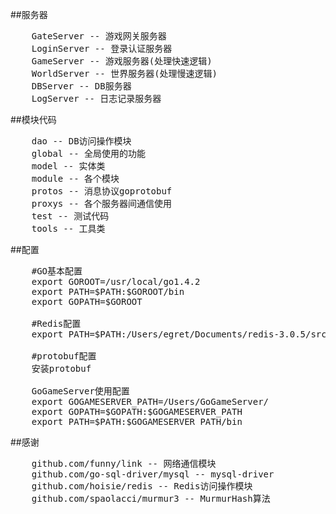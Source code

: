 ##服务器
<pre>
	GateServer -- 游戏网关服务器
	LoginServer -- 登录认证服务器
	GameServer -- 游戏服务器(处理快速逻辑)
	WorldServer -- 世界服务器(处理慢速逻辑)
	DBServer -- DB服务器
	LogServer -- 日志记录服务器
</pre>

##模块代码
<pre>
    dao -- DB访问操作模块
    global -- 全局使用的功能
	model -- 实体类
	module -- 各个模块
	protos -- 消息协议goprotobuf
	proxys -- 各个服务器间通信使用
	test -- 测试代码
	tools -- 工具类
</pre>

##配置
<pre>
    #GO基本配置
    export GOROOT=/usr/local/go1.4.2
    export PATH=$PATH:$GOROOT/bin
    export GOPATH=$GOROOT

	#Redis配置
    export PATH=$PATH:/Users/egret/Documents/redis-3.0.5/src

    #protobuf配置
    安装protobuf

	GoGameServer使用配置
	export GOGAMESERVER_PATH=/Users/GoGameServer/
	export GOPATH=$GOPATH:$GOGAMESERVER_PATH
	export PATH=$PATH:$GOGAMESERVER_PATH/bin
</pre>

##感谢
<pre>
	github.com/funny/link -- 网络通信模块
	github.com/go-sql-driver/mysql -- mysql-driver
	github.com/hoisie/redis -- Redis访问操作模块
	github.com/spaolacci/murmur3 -- MurmurHash算法
</pre>

